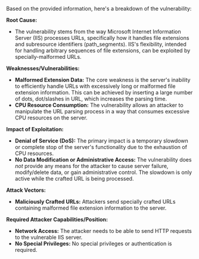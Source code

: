 Based on the provided information, here's a breakdown of the vulnerability:

**Root Cause:**

*   The vulnerability stems from the way Microsoft Internet Information Server (IIS) processes URLs, specifically how it handles file extensions and subresource identifiers (path\_segments).  IIS's flexibility, intended for handling arbitrary sequences of file extensions, can be exploited by specially-malformed URLs.

**Weaknesses/Vulnerabilities:**

*   **Malformed Extension Data:** The core weakness is the server's inability to efficiently handle URLs with excessively long or malformed file extension information. This can be achieved by inserting a large number of dots, dot/slashes in URL, which increases the parsing time.
*   **CPU Resource Consumption:**  The vulnerability allows an attacker to manipulate the URL parsing process in a way that consumes excessive CPU resources on the server.

**Impact of Exploitation:**

*   **Denial of Service (DoS):**  The primary impact is a temporary slowdown or complete stop of the server's functionality due to the exhaustion of CPU resources.
*   **No Data Modification or Administrative Access:** The vulnerability does *not* provide any means for the attacker to cause server failure, modify/delete data, or gain administrative control. The slowdown is only active while the crafted URL is being processed.

**Attack Vectors:**

*   **Maliciously Crafted URLs:** Attackers send specially crafted URLs containing malformed file extension information to the server.

**Required Attacker Capabilities/Position:**

*   **Network Access:**  The attacker needs to be able to send HTTP requests to the vulnerable IIS server.
*   **No Special Privileges:** No special privileges or authentication is required.